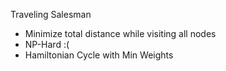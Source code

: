 Traveling Salesman
- Minimize total distance while visiting all nodes
- NP-Hard :(
- Hamiltonian Cycle with Min Weights

